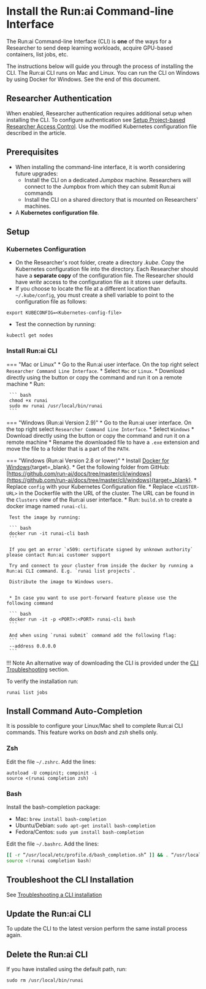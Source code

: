 # Install the Run:ai Command-line Interface

The Run:ai Command-line Interface (CLI) is __one__ of the ways for a Researcher to send deep learning workloads, acquire GPU-based containers, list jobs, etc.

The instructions below will guide you through the process of installing the CLI. The Run:ai CLI runs on Mac and Linux. You can run the CLI on Windows by using Docker for Windows. See the end of this document.


## Researcher Authentication

When enabled, Researcher authentication requires additional setup when installing the CLI. To configure authentication see [Setup Project-based Researcher Access Control](../runai-setup/authentication/researcher-authentication.md). Use the modified Kubernetes configuration file described in the article.

## Prerequisites

*   When installing the command-line interface, it is worth considering future upgrades:
     * Install the CLI on a dedicated _Jumpbox_ machine. Researchers will connect to the Jumpbox from which they can submit Run:ai commands
     * Install the CLI on a shared directory that is mounted on Researchers' machines.  
*   A __Kubernetes configuration file__. 


## Setup

### Kubernetes Configuration

*   On the Researcher's root folder, create a directory _.kube_. Copy the Kubernetes configuration file into the directory. Each Researcher should have a __separate copy__ of the configuration file. The Researcher should have _write_ access to the configuration file as it stores user defaults. 
*   If you choose to locate the file at a different location than `~/.kube/config`, you must create a shell variable to point to the configuration file as follows:

```
export KUBECONFIG=<Kubernetes-config-file>
```

*   Test the connection by running:

```
kubectl get nodes
```

### Install Run:ai CLI 


=== "Mac or Linux"
     * Go to the Run:ai user interface. On the top right select `Researcher Command Line Interface`.
     * Select `Mac` or `Linux`. 
     * Download directly using the button or copy the command and run it on a remote machine
     * Run:

     ``` bash 
     chmod +x runai
     sudo mv runai /usr/local/bin/runai
     ```

=== "Windows (Run:ai Version 2.9)" 
     * Go to the Run:ai user interface. On the top right select `Researcher Command Line Interface`.
     * Select `Windows`
     * Download directly using the button or copy the command and run it on a remote machine
     * Rename the downloaded file to have a `.exe` extension and move the file to a folder that is a part of the `PATH`.


=== "Windows (Run:ai Version 2.8 or lower)" 
     * Install [Docker for Windows](https://docs.docker.com/docker-for-windows/install/){target=_blank}.
     * Get the following folder from GitHub: [https://github.com/run-ai/docs/tree/master/cli/windows](https://github.com/run-ai/docs/tree/master/cli/windows){target=_blank}.
     * Replace `config` with your Kubernetes Configuration file.
     * Replace `<CLUSTER-URL>` in the Dockerfile with the URL of the cluster. The URL can be found in the `Clusters` view of the Run:ai user interface. 
     * Run: `build.sh` to create a docker image named `runai-cli`.

     Test the image by running:

     ``` bash
     docker run -it runai-cli bash
     ```

     If you get an error `x509: certificate signed by unknown authority` please contact Run:ai customer support 

     Try and connect to your cluster from inside the docker by running a Run:ai CLI command. E.g. `runai list projects`.

     Distribute the image to Windows users.


     * In case you want to use port-forward feature please use the following command

     ``` bash
     docker run -it -p <PORT>:<PORT> runai-cli bash
     ```

     And when using `runai submit` command add the following flag:
     ```
     --address 0.0.0.0
     ```




!!! Note
     An alternative way of downloading the CLI is provided under the [CLI Troubleshooting](../troubleshooting/troubleshooting.md#command-line-interface-issues) section.




To verify the installation run:

```
runai list jobs
```

## Install Command Auto-Completion 

It is possible to configure your Linux/Mac shell to complete Run:ai CLI commands. This feature works on _bash_ and _zsh_ shells only.

### Zsh

Edit the file `~/.zshrc`. Add the lines:

```
autoload -U compinit; compinit -i
source <(runai completion zsh)
```

### Bash

Install the bash-completion package:

* Mac: `brew install bash-completion`
* Ubuntu/Debian: `sudo apt-get install bash-completion`
* Fedora/Centos: `sudo yum install bash-completion`

Edit the file `~/.bashrc`. Add the lines:

``` bash
[[ -r “/usr/local/etc/profile.d/bash_completion.sh” ]] && . “/usr/local/etc/profile.d/bash_completion.sh”
source <(runai completion bash)
```


## Troubleshoot the CLI Installation

See [Troubleshooting a CLI installation](../troubleshooting/troubleshooting.md#command-line-interface-issues)

## Update the Run:ai CLI

To update the CLI to the latest version perform the same install process again.

## Delete the Run:ai CLI

If you have installed using the default path, run:

```
sudo rm /usr/local/bin/runai
```
